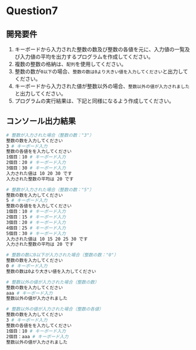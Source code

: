 # Question7

## 開発要件
1. キーボードから入力された整数の数及び整数の各値を元に、入力値の一覧及び入力値の平均を出力するプログラムを作成してください。
2. 複数の整数の格納は、```配列```を使用してください。
3. 整数の数が```0以下```の場合、```整数の数は0より大きい値を入力してください```と出力してください。
4. キーボードから入力された値が整数以外の場合、```整数以外の値が入力されました```と出力してください。
5. プログラムの実行結果は、下記と同様になるよう作成してください。

## コンソール出力結果
```bash
# 整数が入力された場合（整数の数："3"）
整数の数を入力してください
3 # キーボード入力
整数の各値をを入力してください
1個目：10 # キーボード入力
2個目：20 # キーボード入力
3個目：30 # キーボード入力
入力された値は 10 20 30 です
入力された整数の平均は 20 です

# 整数が入力された場合（整数の数："5"）
整数の数を入力してください
5 # キーボード入力
整数の各値をを入力してください
1個目：10 # キーボード入力
2個目：15 # キーボード入力
3個目：20 # キーボード入力
4個目：25 # キーボード入力
5個目：30 # キーボード入力
入力された値は 10 15 20 25 30 です
入力された整数の平均は 20 です

# 整数の数に0以下が入力された場合（整数の数："0"）
整数の数を入力してください
0 # キーボード入力
整数の数は0より大きい値を入力してください

# 整数以外の値が入力された場合（整数の数）
整数の数を入力してください
aaa # キーボード入力
整数以外の値が入力されました

# 整数以外の値が入力された場合（整数の各値）
整数の数を入力してください
3 # キーボード入力
整数の各値をを入力してください
1個目：10 # キーボード入力
2個目：aaa # キーボード入力
整数以外の値が入力されました
```
